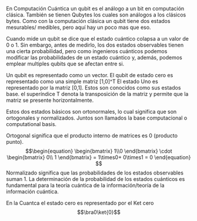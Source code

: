 En Computación Cuántica un qubit es el análogo a un bit en computación clásica. También se tienen Qubytes los cuales son análogos a los clásicos bytes. Como con la computación clásica un qubit tiene dos estados mesurables/ medibles, pero aquí hay un poco mas que eso.

Cuando mide un qubit se dice que el estado cuántico colapsa a un valor de 0 o 1. Sin embargo, antes de medirlo, los dos estados observables tienen una cierta probabilidad, pero como ingenieros cuánticos podemos modificar las probabilidades de un estado cuántico y, además, podemos emplear multiples qubits que se afectan entre si.

Un qubit es representado como un vector. El qubit de estado cero es representado como una simple matriz [1,0]^T El estado Uno es representado por la matriz [0,1]. Estos son conocidos como sus estados base. el superíndice T denota la transposición de la matriz y permite que la matriz se presente horizontalmente.

Estos dos estados básicos son ortonormales, lo cual significa que son ortogonales y normalizados. Juntos son llamados la base computacional o computational basis.

Ortogonal significa que el producto interno de matrices es 0 (producto punto).
$$\begin{equation}
	\begin{bmatrix}
		1\\0
	\end{bmatrix}
	\cdot
		\begin{bmatrix}
			 0\\
			 1
		\end{bmatrix}
		= 1\times0+ 0\times1 = 0 
	\end{equation}
$$
Normalizado significa que las probabilidades de los estados observables suman 1.
La determinación de la probabilidad de los estados cuánticos es fundamental para la teoría cuántica de la información/teoría de la información cuántica.

En la Cuantca el estado cero es representado por el Ket cero $$\bra0\ket{0}$$


